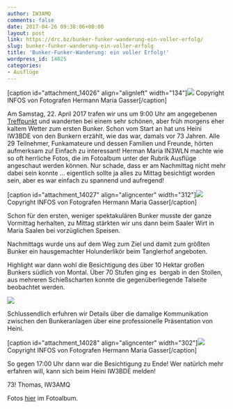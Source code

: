 ```yaml
---
author: IW3AMQ
comments: false
date: 2017-04-26 09:38:06+00:00
layout: post
link: https://drc.bz/bunker-funker-wanderung-ein-voller-erfolg/
slug: bunker-funker-wanderung-ein-voller-erfolg
title: 'Bunker-Funker-Wanderung: ein voller Erfolg!'
wordpress_id: 14025
categories:
- Ausflüge
---
```


[caption id="attachment_14026" align="alignleft" width="134"]![](https://drc.bz/wp-content/uploads/2017/04/IMG_5852_PA.jpg) Copyright INFOS von Fotografen Hermann Maria Gasser[/caption]

Am Samstag, 22. April 2017 trafen wir uns um 9:00 Uhr am angegebenen [Treffpunkt](https://drc.bz/bunkerwanderung-mit-amateurfunkhintergrund/) und wanderten bei einem sehr schönen, aber früh morgens eher kaltem Wetter zum ersten Bunker. Schon vom Start an hat uns Heini IW3BDE von den Bunkern erzählt, wie das war, damals vor 73 Jahren. Alle 29 Teilnehmer, Funkamateure und dessen Familien und Freunde, hörten aufmerksam zu! Einfach zu interessant! Herman Maria IN3WLN machte wie so oft herrliche Fotos, die im Fotoalbum unter der Rubrik Ausflüge angeschaut werden können. Nur schade, dass er am Nachmittag nicht mehr dabei sein konnte ... eigentlich sollte ja alles zu Mittag besichtigt worden sein, aber es war einfach zu spannend und aufregend!

[caption id="attachment_14027" align="aligncenter" width="312"]![](https://drc.bz/wp-content/uploads/2017/04/IMG_5866_PA.jpg) Copyright INFOS von Fotografen Hermann Maria Gasser[/caption]

Schon für den ersten, weniger spektakulären Bunker musste der ganze Vormittag herhalten, zu Mittag stärkten wir uns dann beim Saaler Wirt in Maria Saalen bei vorzüglichen Speisen.

Nachmittags wurde uns auf dem Weg zum Ziel und damit zum größten Bunker ein hausgemachter Holunderlikör beim Tanglerhof angeboten.

Highlight war dann wohl die Besichtigung des über 10 Hektar großen Bunkers südlich von Montal. Über 70 Stufen ging es  bergab in den Stollen, aus mehreren Schießscharten konnte die gegenüberliegende Talseite beobachtet werden.

![](https://drc.bz/wp-content/uploads/2017/04/20170422_145216_-1024x733.jpg)

Schlussendlich erfuhren wir Details über die damalige Kommunikation zwischen den Bunkeranlagen über eine professionelle Präsentation von Heini.

[caption id="attachment_14028" align="aligncenter" width="302"]![](https://drc.bz/wp-content/uploads/2017/04/IMG_5992_PA.jpg) Copyright INFOS von Fotografen Hermann Maria Gasser[/caption]

So gegen 17:00 Uhr dann war die Besichtigung zu Ende! Wer natürlch mehr erfahren will, kann sich beim Heini IW3BDE melden!

73! Thomas, IW3AMQ

Fotos [hier](https://drc.bz/drc-intern/fotoalbum/?occur=1&cover=0&album=150) im Fotoalbum.
